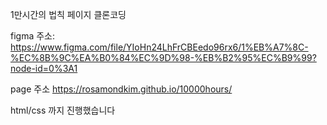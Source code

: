 1만시간의 법칙 페이지 클론코딩

figma 주소:
https://www.figma.com/file/YIoHn24LhFrCBEedo96rx6/1%EB%A7%8C-%EC%8B%9C%EA%B0%84%EC%9D%98-%EB%B2%95%EC%B9%99?node-id=0%3A1

page 주소
https://rosamondkim.github.io/10000hours/

html/css 까지 진행했습니다
